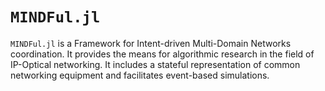 # `MINDFul.jl`

`MINDFul.jl` is a Framework for Intent-driven Multi-Domain Networks coordination.
It provides the means for algorithmic research in the field of IP-Optical networking.
It includes a stateful representation of common networking equipment and facilitates event-based simulations.
